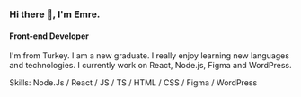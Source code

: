 ### Hi there 👋, I'm Emre.
#### Front-end Developer
I'm from Turkey. I am a new graduate. I really enjoy learning new languages and technologies. I currently work on React, Node.js, Figma and WordPress.

Skills: Node.Js  / React / JS / TS / HTML / CSS / Figma / WordPress
